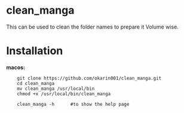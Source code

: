 # clean_manga

This can be used to clean the folder names to prepare it Volume wise.

# Installation

**macos:**

```shell
    git clone https://github.com/okarin001/clean_manga.git
    cd clean_manga
    mv clean_manga /usr/local/bin
    chmod +x /usr/local/bin/clean_manga

    clean_manga -h      #to show the help page
```
